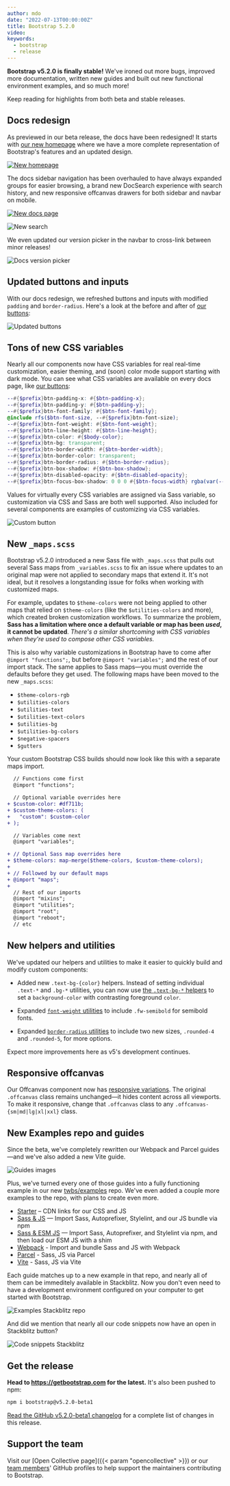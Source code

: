 ```yaml
---
author: mdo
date: "2022-07-13T00:00:00Z"
title: Bootstrap 5.2.0
video:
keywords:
  - bootstrap
  - release
---
```


**Bootstrap v5.2.0 is finally stable!** We've ironed out more bugs, improved more documentation, written new guides and built out new functional environment examples, and so much more!

Keep reading for highlights from both beta and stable releases.

## Docs redesign

As previewed in our beta release, the docs have been redesigned! It starts with [our new homepage](https://getbootstrap.com)  where we have a more complete representation of Bootstrap's features and an updated design.

[![New homepage](/assets/img/2022/05/docs-home.png)](https://getbootstrap.com)

The docs sidebar navigation has been overhauled to have always expanded groups for easier browsing, a brand new DocSearch experience with search history, and new responsive offcanvas drawers for both sidebar and navbar on mobile.

[![New docs page](/assets/img/2022/05/docs-quick-start.png)](https://getbootstrap.com/docs/5.2/getting-started/introduction/)

![New search](/assets/img/2022/05/docs-search.png)

We even updated our version picker in the navbar to cross-link between minor releases!

![Docs version picker](/assets/img/2022/05/docs-version-picker.png)

## Updated buttons and inputs

With our docs redesign, we refreshed buttons and inputs with modified `padding` and `border-radius`. Here's a look at the before and after of [our buttons](https://getbootstrap.com/docs/5.2/components/buttons/):

![Updated buttons](/assets/img/2022/05/buttons-compared.png)

## Tons of new CSS variables

Nearly all our components now have CSS variables for real real-time customization, easier theming, and (soon) color mode support starting with dark mode. You can see what CSS variables are available on every docs page, like [our buttons](https://getbootstrap.com/docs/5.2/components/buttons/#css):

```scss
--#{$prefix}btn-padding-x: #{$btn-padding-x};
--#{$prefix}btn-padding-y: #{$btn-padding-y};
--#{$prefix}btn-font-family: #{$btn-font-family};
@include rfs($btn-font-size, --#{$prefix}btn-font-size);
--#{$prefix}btn-font-weight: #{$btn-font-weight};
--#{$prefix}btn-line-height: #{$btn-line-height};
--#{$prefix}btn-color: #{$body-color};
--#{$prefix}btn-bg: transparent;
--#{$prefix}btn-border-width: #{$btn-border-width};
--#{$prefix}btn-border-color: transparent;
--#{$prefix}btn-border-radius: #{$btn-border-radius};
--#{$prefix}btn-box-shadow: #{$btn-box-shadow};
--#{$prefix}btn-disabled-opacity: #{$btn-disabled-opacity};
--#{$prefix}btn-focus-box-shadow: 0 0 0 #{$btn-focus-width} rgba(var(--#{$prefix}btn-focus-shadow-rgb), .5);
```

Values for virtually every CSS variables are assigned via Sass variable, so customization via CSS and Sass are both well supported. Also included for several components are examples of customizing via CSS variables.

![Custom button](/assets/img/2022/05/custom-button.png)

## New `_maps.scss`

Bootstrap v5.2.0 introduced a new Sass file with `_maps.scss` that pulls out several Sass maps from `_variables.scss` to fix an issue where updates to an original map were not applied to secondary maps that extend it. It's not ideal, but it resolves a longstanding issue for folks when working with customized maps.

For example, updates to `$theme-colors` were not being applied to other maps that relied on `$theme-colors` (like the `$utilities-colors` and more), which created broken customization workflows. To summarize the problem, **Sass has a limitation where once a default variable or map has been _used_, it cannot be updated**. _There's a similar shortcoming with CSS variables when they're used to compose other CSS variables._

This is also why variable customizations in Bootstrap have to come after `@import "functions";`, but before `@import "variables";` and the rest of our import stack. The same applies to Sass maps—you must override the defaults before they get used. The following maps have been moved to the new `_maps.scss`:

- `$theme-colors-rgb`
- `$utilities-colors`
- `$utilities-text`
- `$utilities-text-colors`
- `$utilities-bg`
- `$utilities-bg-colors`
- `$negative-spacers`
- `$gutters`

Your custom Bootstrap CSS builds should now look like this with a separate maps import.

```diff
  // Functions come first
  @import "functions";

  // Optional variable overrides here
+ $custom-color: #df711b;
+ $custom-theme-colors: (
+   "custom": $custom-color
+ );

  // Variables come next
  @import "variables";

+ // Optional Sass map overrides here
+ $theme-colors: map-merge($theme-colors, $custom-theme-colors);
+
+ // Followed by our default maps
+ @import "maps";
+
  // Rest of our imports
  @import "mixins";
  @import "utilities";
  @import "root";
  @import "reboot";
  // etc
```

## New helpers and utilities

We've updated our helpers and utilities to make it easier to quickly build and modify custom components:

- Added new `.text-bg-{color}` helpers. Instead of setting individual `.text-*` and `.bg-*` utilities, you can now use [the `.text-bg-*` helpers](https://getbootstrap.com/docs/5.2/helpers/color-background/) to set a `background-color` with contrasting foreground `color`.

- Expanded [`font-weight` utilities](https://getbootstrap.com/docs/5.2/utilities/text/#font-weight-and-italics) to include `.fw-semibold` for semibold fonts.

- Expanded [`border-radius` utilities](https://getbootstrap.com/docs/5.2/utilities/borders/#sizes) to include two new sizes, `.rounded-4` and `.rounded-5`, for more options.

Expect more improvements here as v5's development continues.

## Responsive offcanvas

Our Offcanvas component now has [responsive variations](https://getbootstrap.com/docs/5.2/components/offcanvas/#responsive). The original `.offcanvas` class remains unchanged—it hides content across all viewports. To make it responsive, change that `.offcanvas` class to any `.offcanvas-{sm|md|lg|xl|xxl}` class.

## New Examples repo and guides

Since the beta, we've completely rewritten our Webpack and Parcel guides—and we've also added a new Vite guide.

![Guides images](/assets/img/2022/07/bootstrap-guides@2x.png)

Plus, we've turned every one of those guides into a fully functioning example in our new [twbs/examples](https://github.com/twbs/examples) repo. We've even added a couple more examples to the repo, with plans to create even more.

- [Starter](https://github.com/twbs/examples/tree/main/starter/) – CDN links for our CSS and JS
- [Sass & JS](https://github.com/twbs/examples/tree/main/sass-js/) — Import Sass, Autoprefixer, Stylelint, and our JS bundle via npm
- [Sass & ESM JS](https://github.com/twbs/examples/tree/main/sass-js-esm/) — Import Sass, Autoprefixer, and Stylelint via npm, and then load our ESM JS with a shim
- [Webpack](https://github.com/twbs/examples/tree/main/webpack/) - Import and bundle Sass and JS with Webpack
- [Parcel](https://github.com/twbs/examples/tree/main/parcel/) - Sass, JS via Parcel
- [Vite](https://github.com/twbs/examples/tree/main/vite/) - Sass, JS via Vite

Each guide matches up to a new example in that repo, and nearly all of them can be immeditely available in Stackblitz. Now you don't even need to have a development environment configured on your computer to get started with Bootstrap.

![Examples Stackblitz repo](/assets/img/2022/07/guides-stackblitz.png)

And did we mention that nearly all our code snippets now have an open in Stackblitz button?

![Code snippets Stackblitz](/assets/img/2022/07/snippets-stackblitz.png)

## Get the release

**Head to <https://getbootstrap.com> for the latest.** It's also been pushed to npm:

```sh
npm i bootstrap@v5.2.0-beta1
```

[Read the GitHub v5.2.0-beta1 changelog](https://github.com/twbs/bootstrap/releases/tag/v5.2.0-beta1) for a complete list of changes in this release.

## Support the team

Visit our [Open Collective page]({{< param "opencollective" >}}) or our [team members](https://github.com/orgs/twbs/people)' GitHub profiles to help support the maintainers contributing to Bootstrap.
